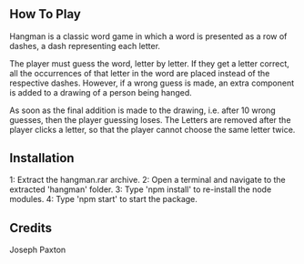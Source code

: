 # <Hangman>

## How To Play

Hangman is a classic word game in which a word is presented as a row of dashes, a dash representing each letter. 

The player must guess the word, letter by letter. If they get a letter correct, all the occurrences of that letter in the word are placed instead of the respective dashes. However, if a wrong guess is made, an extra component is added to a drawing of a person being hanged.

As soon as the final addition is made to the drawing, i.e. after 10 wrong guesses, then the player guessing loses. The Letters are removed after the player clicks a letter, so that the player cannot choose the same letter twice.

## Installation

1: Extract the hangman.rar archive.
2: Open a terminal and navigate to the extracted 'hangman' folder.
3: Type 'npm install' to re-install the node modules.
4: Type 'npm start' to start the package.

## Credits

Joseph Paxton
